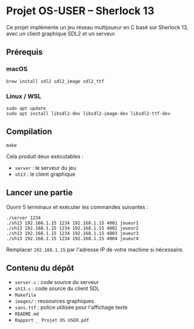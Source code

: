 # Projet OS-USER – Sherlock 13

Ce projet implémente un jeu réseau multijoueur en C basé sur Sherlock 13, avec un client graphique SDL2 et un serveur.

## Prérequis

### macOS
```
brew install sdl2 sdl2_image sdl2_ttf
```

### Linux / WSL
```
sudo apt update
sudo apt install libsdl2-dev libsdl2-image-dev libsdl2-ttf-dev
```

## Compilation

```
make
```

Cela produit deux exécutables :
- `server` : le serveur du jeu
- `sh13` : le client graphique

## Lancer une partie

Ouvrir 5 terminaux et exécuter les commandes suivantes :

```
./server 1234
./sh13 192.168.1.15 1234 192.168.1.15 4001 joueur1
./sh13 192.168.1.15 1234 192.168.1.15 4002 joueur2
./sh13 192.168.1.15 1234 192.168.1.15 4003 joueur3
./sh13 192.168.1.15 1234 192.168.1.15 4004 joueur4
```

Remplacer `192.168.1.15` par l'adresse IP de votre machine si nécessaire.

## Contenu du dépôt

- `server.c` : code source du serveur
- `sh13.c` : code source du client SDL
- `Makefile`
- `images/` : ressources graphiques
- `sans.ttf` : police utilisée pour l'affichage texte
- `README.md`
- `Rapport _ Projet OS USER.pdf`


